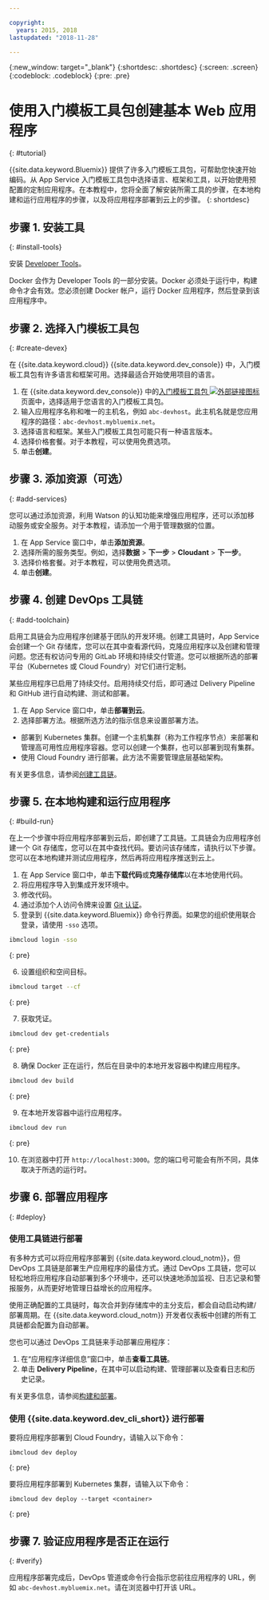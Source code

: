```yaml
---

copyright:
  years: 2015, 2018
lastupdated: "2018-11-28"

---
```


{:new_window: target="_blank"}
{:shortdesc: .shortdesc}
{:screen: .screen}
{:codeblock: .codeblock}
{:pre: .pre}

# 使用入门模板工具包创建基本 Web 应用程序
{: #tutorial}

{{site.data.keyword.Bluemix}} 提供了许多入门模板工具包，可帮助您快速开始编码。从 App Service 入门模板工具包中选择语言、框架和工具，以开始使用预配置的定制应用程序。在本教程中，您将全面了解安装所需工具的步骤，在本地构建和运行应用程序的步骤，以及将应用程序部署到云上的步骤。
{: shortdesc}

## 步骤 1. 安装工具
{: #install-tools}

安装 [Developer Tools](/docs/cli/index.html)。

Docker 会作为 Developer Tools 的一部分安装。Docker 必须处于运行中，构建命令才会有效。您必须创建 Docker 帐户，运行 Docker 应用程序，然后登录到该应用程序中。

## 步骤 2. 选择入门模板工具包
{: #create-devex}

在 {{site.data.keyword.cloud}} {{site.data.keyword.dev_console}} 中，入门模板工具包有许多语言和框架可用。选择最适合开始使用项目的语言。

1. 在 {{site.data.keyword.dev_console}} 中的[入门模板工具包 ![外部链接图标](../../icons/launch-glyph.svg "外部链接图标")](https://{DomainName}/developer/appservice/starter-kits/) 页面中，选择适用于您语言的入门模板工具包。
2. 输入应用程序名称和唯一的主机名，例如 `abc-devhost`。此主机名就是您应用程序的路径：`abc-devhost.mybluemix.net`。
3. 选择语言和框架。某些入门模板工具包可能只有一种语言版本。
4. 选择价格套餐。对于本教程，可以使用免费选项。
5. 单击**创建**。

## 步骤 3. 添加资源（可选）
{: #add-services}

您可以通过添加资源，利用 Watson 的认知功能来增强应用程序，还可以添加移动服务或安全服务。对于本教程，请添加一个用于管理数据的位置。

1. 在 App Service 窗口中，单击**添加资源**。
2. 选择所需的服务类型。例如，选择**数据** > **下一步** > **Cloudant** > **下一步**。
3. 选择价格套餐。对于本教程，可以使用免费选项。
4. 单击**创建**。

## 步骤 4. 创建 DevOps 工具链
{: #add-toolchain}

启用工具链会为应用程序创建基于团队的开发环境。创建工具链时，App Service 会创建一个 Git 存储库，您可以在其中查看源代码，克隆应用程序以及创建和管理问题。您还有权访问专用的 GitLab 环境和持续交付管道。您可以根据所选的部署平台（Kubernetes 或 Cloud Foundry）对它们进行定制。

某些应用程序已启用了持续交付。启用持续交付后，即可通过 Delivery Pipeline 和 GitHub 进行自动构建、测试和部署。

1. 在 App Service 窗口中，单击**部署到云**。
2. 选择部署方法。根据所选方法的指示信息来设置部署方法。
  * 部署到 Kubernetes 集群。创建一个主机集群（称为工作程序节点）来部署和管理高可用性应用程序容器。您可以创建一个集群，也可以部署到现有集群。
  * 使用 Cloud Foundry 进行部署。此方法不需要管理底层基础架构。

有关更多信息，请参阅[创建工具链](https://{DomainName}/docs/services/ContinuousDelivery/toolchains_working.html)。

## 步骤 5. 在本地构建和运行应用程序
{: #build-run}

在上一个步骤中将应用程序部署到云后，即创建了工具链。工具链会为应用程序创建一个 Git 存储库，您可以在其中查找代码。要访问该存储库，请执行以下步骤。您可以在本地构建并测试应用程序，然后再将应用程序推送到云上。

1. 在 App Service 窗口中，单击**下载代码**或**克隆存储库**以在本地使用代码。
2. 将应用程序导入到集成开发环境中。
3. 修改代码。
4. 通过添加个人访问令牌来设置 [Git 认证](/docs/services/ContinuousDelivery/git_working.html#git_authentication)。
5. 登录到 {{site.data.keyword.Bluemix}} 命令行界面。如果您的组织使用联合登录，请使用 `-sso` 选项。

  ```bash
  ibmcloud login -sso
  ```
  {: pre}

6. 设置组织和空间目标。

  ```bash
  ibmcloud target --cf
  ```
  {: pre}

7. 获取凭证。

  ```bash
  ibmcloud dev get-credentials
  ```
  {: pre}

8. 确保 Docker 正在运行，然后在目录中的本地开发容器中构建应用程序。

  ```bash
  ibmcloud dev build
  ```
  {: pre}

9. 在本地开发容器中运行应用程序。

  ```bash
  ibmcloud dev run
  ```
  {: pre}

10. 在浏览器中打开 `http://localhost:3000`。您的端口号可能会有所不同，具体取决于所选的运行时。

## 步骤 6. 部署应用程序
{: #deploy}

### 使用工具链进行部署

有多种方式可以将应用程序部署到 {{site.data.keyword.cloud_notm}}，但 DevOps 工具链是部署生产应用程序的最佳方式。通过 DevOps 工具链，您可以轻松地将应用程序自动部署到多个环境中，还可以快速地添加监视、日志记录和警报服务，从而更好地管理日益增长的应用程序。

使用正确配置的工具链时，每次合并到存储库中的主分支后，都会自动启动构建/部署周期。在 {{site.data.keyword.cloud_notm}} 开发者仪表板中创建的所有工具链都会配置为自动部署。

您也可以通过 DevOps 工具链来手动部署应用程序：

1. 在“应用程序详细信息”窗口中，单击**查看工具链**。
2. 单击 **Delivery Pipeline**，在其中可以启动构建、管理部署以及查看日志和历史记录。

有关更多信息，请参阅[构建和部署](/docs/services/ContinuousDelivery/pipeline_build_deploy.html)。

### 使用 {{site.data.keyword.dev_cli_short}} 进行部署

要将应用程序部署到 Cloud Foundry，请输入以下命令：
```
ibmcloud dev deploy
```
{: pre}

要将应用程序部署到 Kubernetes 集群，请输入以下命令：
```
ibmcloud dev deploy --target <container>
```
{: pre}

## 步骤 7. 验证应用程序是否正在运行
{: #verify}

应用程序部署完成后，DevOps 管道或命令行会指示您前往应用程序的 URL，例如 `abc-devhost.mybluemix.net`。请在浏览器中打开该 URL。
